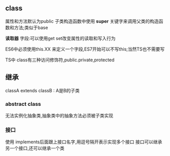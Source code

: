 ## class
属性和方法默认为public
子类构造函数中使用 **super** 关键字来调用父类的构造函数和方法;类似于base

**读取器**
字段:可以使用get set改变属性的读取和写入行为

ES6中必须使用this.XX 来定义一个字段,ES7开始可以不写this;当然TS也不需要写

TS中 class有三种访问修饰符,public.private,protected

## 继承
classA extends classB : A是B的子类

### abstract class
无法实例化抽象类,抽象类中的抽象方法必须被子类实现

### 接口
使用 implements后面跟上接口名字,用逗号隔开表示实现多个接口
接口可以继承另一个接口,还可以继承一个类


